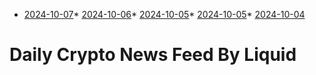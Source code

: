 * [2024-10-07](./days/2024-10-07.md)* [2024-10-06](./days/2024-10-06.md)* [2024-10-05](./days/2024-10-05.md)* [2024-10-05](./days/2024-10-05.md)* [2024-10-04](./days/2024-10-04.md)

# Daily Crypto News Feed By Liquid